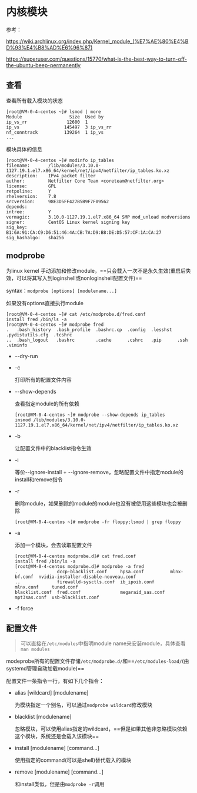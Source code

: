 # 内核模块

参考：

https://wiki.archlinux.org/index.php/Kernel_module_(%E7%AE%80%E4%BD%93%E4%B8%AD%E6%96%87)

https://superuser.com/questions/15770/what-is-the-best-way-to-turn-off-the-ubuntu-beep-permanently

## 查看

查看所有载入模块的状态

```
[root@VM-0-4-centos ~]# lsmod | more
Module                  Size  Used by
ip_vs_rr               12600  1
ip_vs                 145497  3 ip_vs_rr
nf_conntrack          139264  1 ip_vs
...
```

模块具体的信息

```
[root@VM-0-4-centos ~]# modinfo ip_tables
filename:       /lib/modules/3.10.0-1127.19.1.el7.x86_64/kernel/net/ipv4/netfilter/ip_tables.ko.xz
description:    IPv4 packet filter
author:         Netfilter Core Team <coreteam@netfilter.org>
license:        GPL
retpoline:      Y
rhelversion:    7.8
srcversion:     98E3D5FF427B5B9F7F09562
depends:
intree:         Y
vermagic:       3.10.0-1127.19.1.el7.x86_64 SMP mod_unload modversions
signer:         CentOS Linux kernel signing key
sig_key:        B1:6A:91:CA:C9:D6:51:46:4A:CB:7A:D9:B8:DE:D5:57:CF:1A:CA:27
sig_hashalgo:   sha256
```

## modprobe

为linux kernel 手动添加和修改module，==只会载入一次不是永久生效(重启后失效，可以将其写入到loginshell或nonloginshell配置文件)==

syntax：`modprobe [options] [modulename...]`

如果没有options直接执行module

```
[root@VM-0-4-centos ~]# cat /etc/modprobe.d/fred.conf
install fred /bin/ls -a
[root@VM-0-4-centos ~]# modprobe fred
.   .bash_history  .bash_profile  .bashrc.cp  .config  .lesshst  .pydistutils.cfg  .tcshrc
..  .bash_logout   .bashrc        .cache      .cshrc   .pip      .ssh              .viminfo
```

- --dry-run

- -c

  打印所有的配置文件内容

- --show-depends

  查看指定module的所有依赖

  ```
  [root@VM-0-4-centos ~]# modprobe --show-depends ip_tables
  insmod /lib/modules/3.10.0-1127.19.1.el7.x86_64/kernel/net/ipv4/netfilter/ip_tables.ko.xz
  ```

- -b

  让配置文件中的blacklist指令生效

- -i 

  等价--ignore-install + --ignore-remove，忽略配置文件中指定module的install和remove指令

- -r

  删除module，如果删除的module的module也没有被使用这些模块也会被删除

  ```
  [root@VM-0-4-centos ~]# modprobe -fr floppy;lsmod | grep floppy
  ```

- -a

  添加一个模块，会去读取配置文件

  ```
  [root@VM-0-4-centos modprobe.d]# cat fred.conf
  install fred /bin/ls -a
  [root@VM-0-4-centos modprobe.d]# modprobe -a fred
  .               dccp-blacklist.conf     hpsa.conf          mlnx-bf.conf  nvidia-installer-disable-nouveau.conf
  ..              firewalld-sysctls.conf  ib_ipoib.conf      mlnx.conf     tuned.conf
  blacklist.conf  fred.conf               megaraid_sas.conf  mpt3sas.conf  usb-blacklist.conf
  ```

- -f force

## 配置文件

> 可以直接在`/etc/modules`中指明module name来安装module，具体查看`man modules`

modeprobe所有的配置文件存储`/etc/modprobe.d/`和==`/etc/modules-load/`(由systemd管理自动加载module)==

配置文件一条指令一行，有如下几个指令：

- alias [wildcard] [modulename]

  为模块指定一个别名，可以通过`modprobe wildcard`修改模块

- blacklist [modulename]

  忽略模块，可以使用alias指定的wildcard，==但是如果其他非忽略模块依赖这个模块，系统还是会载入该模块==

- install [modulename] [command...]

  使用指定的command(可以是shell)替代载入的模块

- remove [modulename] [command...]

  和install类似，但是由`modprobe -r`调用

